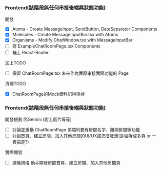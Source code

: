 ﻿### Frontend(該階段無任何串接後端與狀態功能)
開發

- [x]  Atoms - Create MessageInput, SendButton, DateSeparator Components
- [x]  Molecules - Create MessageInputBar.tsx with Atoms
- [x]  Organisms - Modify ChatWindow.tsx with MessageInputBar
- [ ]  寫 ExampleChatRoomPage.tsx Components
- [ ]  補上 React-Router

加上TODO

- [ ]  保留 ChatRoomPage.tsx 未來作為實際串接實際功能的 Page

清理TODO

- [x]  ChatRoomPage的Mock資料記得清掉

### Frontend(該階段無任何串接後端與狀態功能)

開發規劃 問Gemini (附上圖片等等)

- [ ]  討論並重構 ChatRoomPage 頂端列要有房間名字、離開房間等功能
- [ ]  討論首頁、建立房間、加入其他房間的UI/UX該怎麼發想(是否拆成多頁 or 一頁搞定?)

實際開發

- [ ]  遵循規格 動手開發房間首頁、建立房間、加入其他房間頁